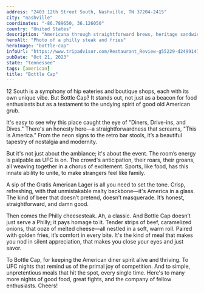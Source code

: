 ```yaml
---
address: "2403 12th Street South, Nashville, TN 37204-2415"
city: "nashville"
coordinates: "-86.789650, 36.126050"
country: "United States"
description: "Americana through straightforward brews, heritage sandwiches, and an infectious sports bar energy"
heroAlt: "Photo of a philly steak and fries"
heroImage: "bottle-cap"
infoUrl: "https://www.tripadvisor.com/Restaurant_Review-g55229-d24991472-Reviews-Bottle_Cap-Nashville_Davidson_County_Tennessee.html"
pubDate: "Oct 21, 2023"
state: "tennessee"
tags: [american]
title: "Bottle Cap"
---
```


12 South is a symphony of hip eateries and boutique shops, each with its own unique vibe. But Bottle Cap? It stands out, not just as a beacon for food enthusiasts but as a testament to the undying spirit of good old American grub.

It's easy to see why this place caught the eye of "Diners, Drive-ins, and Dives." There's an honesty here—a straightforwardness that screams, "This is America." From the neon signs to the retro bar stools, it’s a beautiful tapestry of nostalgia and modernity.

But it's not just about the ambiance; it's about the event. The room’s energy is palpable as UFC is on. The crowd's anticipation, their roars, their groans, all weaving together in a chorus of excitement. Sports, like food, has this innate ability to unite, to make strangers feel like family.

A sip of the Gratis American Lager is all you need to set the tone. Crisp, refreshing, with that unmistakable malty backbone—it's America in a glass. The kind of beer that doesn’t pretend, doesn’t masquerade. It’s honest, straightforward, and damn good.

Then comes the Philly cheesesteak. Ah, a classic. And Bottle Cap doesn’t just serve a Philly; it pays homage to it. Tender strips of beef, caramelized onions, that ooze of melted cheese—all nestled in a soft, warm roll. Paired with golden fries, it’s comfort in every bite. It's the kind of meal that makes you nod in silent appreciation, that makes you close your eyes and just savor.

To Bottle Cap, for keeping the American diner spirit alive and thriving. To UFC nights that remind us of the primal joy of competition. And to simple, unpretentious meals that hit the spot, every single time. Here's to many more nights of good food, great fights, and the company of fellow enthusiasts. Cheers!
